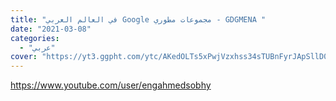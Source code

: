 ```yaml
---
title: "في العالم العربي Google مجموعات مطوري - GDGMENA "
date: "2021-03-08"
categories:
  - "عربي"
cover: "https://yt3.ggpht.com/ytc/AKedOLTs5xPwjVzxhss34sTUBnFyrJApSllD0pa3oQaOhw=s88-c-k-c0x00ffffff-no-rj"
---
```


https://www.youtube.com/user/engahmedsobhy
